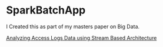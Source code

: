 # SparkBatchApp


I Created this as part of my masters paper on Big Data.

[Analyzing Access Logs Data using Stream Based Architecture](https://library.ndsu.edu/ir/handle/10365/28001)
